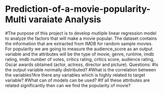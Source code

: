 # Prediction-of-a-movie-popularity-Multi varaiate Analysis
#The purpose of this project is to develop mutliple linear regression model to analyze the factors that will make a movie popular. The dataset contains the information that are extracted from IMDB for random sample movies. For popularity we are going to measure the audience_score as an output variable and the attributes will be the type of movie, genre, runtime, imdb rating, imdb number of votes, critics rating, critics score, audience rating, Oscar awards obtained (actor, actress, director and picture).
Questions:
#Is the output variable normally distributed?
#What is the correlation between the variables?Are there any variables which is highly related to target variable?
#What can of models can be used?
#If all these attributes are related significantly then can we find the popularity of movie?


